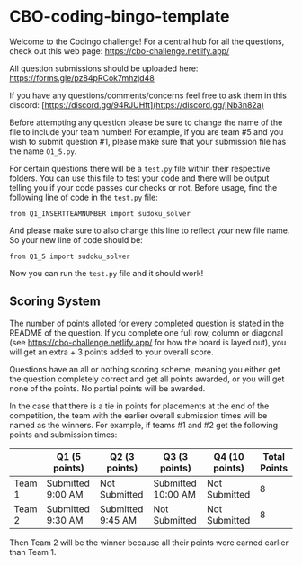 # CBO-coding-bingo-template
Welcome to the Codingo challenge! For a central hub for all the questions, check out this web page: https://cbo-challenge.netlify.app/

All question submissions should be uploaded here: https://forms.gle/pz84pRCok7mhzjd48

If you have any questions/comments/concerns feel free to ask them in this discord: [https://discord.gg/94RJUHft](https://discord.gg/jNb3n82a)

Before attempting any question please be sure to change the name of the file to include your team number! For example, if you are team #5 and you wish to submit question #1, please make sure that your submission file has the name `Q1_5.py`.

For certain questions there will be a `test.py` file within their respective folders. You can use this file to test your code and there will be output telling you if your code passes our checks or not. Before usage, find the following line of code in the `test.py` file:

```
from Q1_INSERTTEAMNUMBER import sudoku_solver
```

And please make sure to also change this line to reflect your new file name. So your new line of code should be:

```
from Q1_5 import sudoku_solver
```

Now you can run the `test.py` file and it should work!

## Scoring System

The number of points alloted for every completed question is stated in the README of the question. If you complete one full row, column or diagonal (see https://cbo-challenge.netlify.app/ for how the board is layed out), you will get an extra + 3 points added to your overall score.

Questions have an all or nothing scoring scheme, meaning you either get the question completely correct and get all points awarded, or you will get none of the points. No partial points will be awarded.

In the case that there is a tie in points for placements at the end of the competition, the team with the earlier overall submission times will be named as the winners. For example, if teams #1 and #2 get the following points and submission times:

|        | Q1 (5 points)     | Q2 (3 points)     | Q3 (3 points)      | Q4 (10 points) | Total Points |
|--------|-------------------|-------------------|--------------------|----------------|--------------|
| Team 1 | Submitted 9:00 AM | Not Submitted     | Submitted 10:00 AM | Not Submitted  | 8            |
| Team 2 | Submitted 9:30 AM | Submitted 9:45 AM | Not Submitted      | Not Submitted  | 8            |

Then Team 2 will be the winner because all their points were earned earlier than Team 1.
